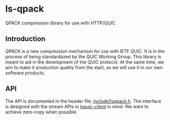# ls-qpack
QPACK compression library for use with HTTP/QUIC

## Introduction

QPACK is a new compression mechanism for use with IETF QUIC.  It is
in the process of being standardazed by the QUIC Working Group.  This
library is meant to aid in the development of the QUIC protocol.  At
the same time, we aim to make it production quality from the start, as
we will use it in our own software products.

## API

The API is documented in the header file,
[include/lsqpack.h](blob/master/include/lsqpack.h).  The interface
is designed with the stream APIs in [lsquic-client](/litespeedtech/lsquic-client)
in mind.  We want to achieve zero-copy when possible.
